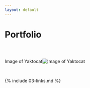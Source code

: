 ```yaml
---
layout: default
---
```


# Portfolio <h2>

<br>

Image of Yaktocat![Image of Yaktocat](https://octodex.github.com/images/yaktocat.png) 

<br>

{% include 03-links.md %}

